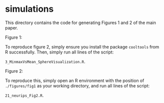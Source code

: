 # simulations

This directory contains the code for generating Figures 1 and 2 of the main paper. 

Figure 1:

To reproduce figure 2, simply ensure you install the package <code>cooltools</code> from R successfully. Then, simply run all lines of the script:

<code>3_MinmaxVsMean_SphereVisualization.R</code>.

Figure 2:

To reproduce this, simply open an R environment with the position of <code>./figures/fig1</code> as your working directory, and run all lines of the script:

<code>21_neurips_Fig2.R</code>.

